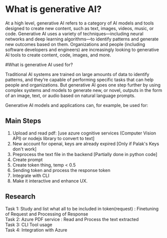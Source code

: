 # What is generative AI?

At a high level, generative AI refers to a category of AI models and tools designed to create new content, such as text, images, videos, music, or code. Generative AI uses a variety of techniques—including neural networks and deep learning algorithms—to identify patterns and generate new outcomes based on them. Organizations and people (including software developers and engineers) are increasingly looking to generative AI tools to create content, code, images, and more.

#What is generative AI used for?

Traditional AI systems are trained on large amounts of data to identify patterns, and they’re capable of performing specific tasks that can help people and organizations. But generative AI goes one step further by using complex systems and models to generate new, or novel, outputs in the form of an image, text, or audio based on natural language prompts.

Generative AI models and applications can, for example, be used for:



## Main Steps

1. Upload and read pdf: [use azure cognitive services (Computer Vision API) or nodejs library to convert to text]
2. New account for openai, keys are already expired [Only if Palak's Keys don't work]
3. Preprocess the text file in the backend [Partially done in python code]
4. Create prompt
5. Create token thing, temp < 0.5
6. Sending token and process the response token
7. Integrate with CLI
8. Make it interactive and enhance UX.

## Research 

Task 1: Study and list what all to be included in token(request) : Finetuning of Request and Processing of Response<br>
Task 2: Azure PDF service : Read and Process the text extracted<br>
Task 3: CLI Tool usage<br>
Task 4: Integration with Azure<br>
